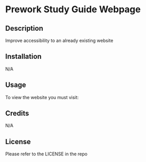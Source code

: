 # Prework Study Guide Webpage

## Description

Improve accessibility to an already existing website

## Installation

N/A

## Usage

To view the website you must visit:


## Credits

N/A

## License

Please refer to the LICENSE in the repo